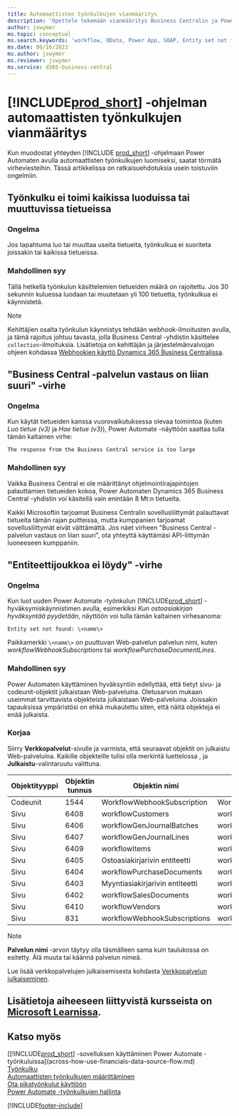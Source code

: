 ```yaml
---
title: Automaattisten työnkulkujen vianmääritys
description: 'Opettele tekemään vianmääritys Business Centralin ja Power Automaten väliselle yhteydelle, kun rakennat automaattista työnkulkua.'
author: jswymer
ms.topic: conceptual
ms.search.keywords: 'workflow, OData, Power App, SOAP, Entity set not found, workflowWebhookSubscriptions, Power Automate,'
ms.date: 06/16/2023
ms.author: jswymer
ms.reviewer: jswymer
ms.service: d365-business-central
---
```


# [!INCLUDE[prod_short](includes/prod_short.md)] -ohjelman automaattisten työnkulkujen vianmääritys

Kun muodostat yhteyden [!INCLUDE [prod_short](includes/prod_short.md)] -ohjelmaan Power Automaten avulla automaattisten työnkulkujen luomiseksi, saatat törmätä virheviesteihin. Tässä artikkelissa on ratkaisuehdotuksia usein toistuviin ongelmiin.

## Työnkulku ei toimi kaikissa luoduissa tai muuttuvissa tietueissa

### Ongelma

Jos tapahtuma luo tai muuttaa useita tietueita, työnkulkua ei suoriteta joissakin tai kaikissa tietueissa.

### Mahdollinen syy

Tällä hetkellä työnkulun käsittelemien tietueiden määrä on rajoitettu. Jos 30 sekunnin kuluessa luodaan tai muutetaan yli 100 tietuetta, työnkulkua ei käynnistetä.

> [!NOTE]
> Kehittäjien osalta työnkulun käynnistys tehdään webhook-ilmoitusten avulla, ja tämä rajoitus johtuu tavasta, jolla Business Central -yhdistin käsittelee `collection`-ilmoituksia. Lisätietoja on kehittäjän ja järjestelmänvalvojan ohjeen kohdassa [Webhookien käyttö Dynamics 365 Business Centralissa](/dynamics365/business-central/dev-itpro/api-reference/v2.0/dynamics-subscriptions#notes-for-power-automate-flows).

## "Business Central -palvelun vastaus on liian suuri" -virhe

### Ongelma

Kun käytät tietueiden kanssa vuorovaikutuksessa olevaa toimintoa (kuten *Luo tietue (v3)* ja *Hae tietue (v3)*), Power Automate -näyttöön saattaa tulla tämän kaltainen virhe:

`The response from the Business Central service is too large`

### Mahdollinen syy

Vaikka Business Central ei ole määrittänyt ohjelmointirajapintojen palauttamien tietueiden kokoa, Power Automaten Dynamics 365 Business Central -yhdistin voi käsitellä vain enintään 8 Mt:n tietueita.

Kaikki Microsoftin tarjoamat Business Centralin sovellusliittymät palauttavat tietueita tämän rajan puitteissa, mutta kumppanien tarjoamat sovellusliittymät eivät välttämättä. Jos näet virheen "Business Central -palvelun vastaus on liian suuri", ota yhteyttä käyttämäsi API-liittymän luoneeseen kumppaniin.

## "Entiteettijoukkoa ei löydy" -virhe

### Ongelma

Kun luot uuden Power Automate -työnkulun [!INCLUDE[prod_short](includes/prod_short.md)] -hyväksymiskäynnistimen avulla, esimerkiksi *Kun ostoasiakirjan hyväksyntää pyydetään*, näyttöön voi tulla tämän kaltainen virhesanoma:

`Entity set not found: \<name\>`

Paikkamerkki `\<name\>` on puuttuvan Web-palvelun palvelun nimi, kuten *workflowWebhookSubscriptions* tai *workflowPurchaseDocumentLines*.

### Mahdollinen syy

Power Automaten käyttäminen hyväksyntiin edellyttää, että tietyt sivu- ja codeunit-objektit julkaistaan Web-palveluina. Oletusarvon mukaan useimmat tarvittavista objekteista julkaistaan Web-palveluina. Joissakin tapauksissa ympäristösi on ehkä mukautettu siten, että näitä objekteja ei enää julkaista.

### Korjaa

Siirry **Verkkopalvelut**-sivulle ja varmista, että seuraavat objektit on julkaistu Web-palveluina. Kaikille objekteille tulisi olla merkintä luettelossa , ja **Julkaistu**-valintaruutu valittuna.  

| Objektityyppi | Objektin tunnus | Objektin nimi | Palvelun nimi |
|--|--|--|--|
| Codeunit | 1544 | WorkflowWebhookSubscription | WorkflowActionResponse |
| Sivu | 6408 | workflowCustomers | workflowCustomers |
| Sivu | 6406 | workflowGenJournalBatches | workflowGenJournalBatches |
| Sivu | 6407 | workflowGenJournalLines | workflowGenJournalLines |
| Sivu | 6409 | workflowItems | workflowItems |
| Sivu | 6405 | Ostoasiakirjarivin entiteetti | workflowPurchaseDocumentLines |
| Sivu | 6404 | workflowPurchaseDocuments | workflowPurchaseDocuments |
| Sivu | 6403 | Myyntiasiakirjarivin entiteetti | workflowSalesDocumentLines |
| Sivu | 6402 | workflowSalesDocuments | workflowSalesDocuments |
| Sivu | 6410 | workflowVendors | workflowVendors |
| Sivu | 831 | workflowWebhookSubscriptions | workflowWebhookSubscriptions |

> [!NOTE]
> **Palvelun nimi** -arvon täytyy olla täsmälleen sama kuin taulukossa on esitetty. Älä muuta tai käännä palvelun nimeä.

Lue lisää verkkopalvelujen julkaisemisesta kohdasta [Verkkopalvelun julkaiseminen](across-how-publish-web-service.md).

## Lisätietoja aiheeseen liittyvistä kursseista on [Microsoft Learnissa](/learn/modules/use-power-automate/).

## Katso myös

[[!INCLUDE[prod_short](includes/prod_short.md)] -sovelluksen käyttäminen Power Automate -työnkuluissa](across-how-use-financials-data-source-flow.md)  
[Työnkulku](across-workflow.md)  
[Automaattisten työnkulkujen määrittäminen](/dynamics365/business-central/dev-itpro/powerplatform/automate-workflows)  
[Ota pikatyönkulut käyttöön](/dynamics365/business-central/dev-itpro/powerplatform/instant-flows)  
[Power Automate -työnkulkujen hallinta](/dynamics365/business-central/dev-itpro/powerplatform/manage-power-automate-flows)  

[!INCLUDE[footer-include](includes/footer-banner.md)]
